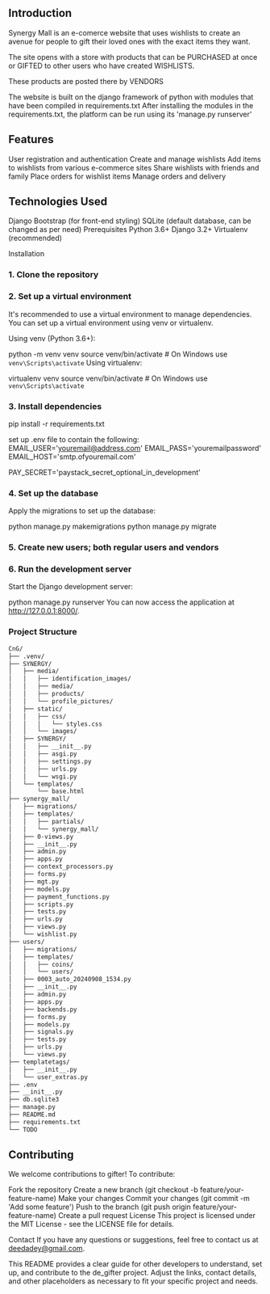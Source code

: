 ## Introduction

Synergy Mall is an e-comerce website that uses wishlists 
to create an avenue for people to gift their loved ones with the exact items they want. 


The site opens with a store with products that can be PURCHASED at once or 
GIFTED to other users who have created WISHLISTS. 


These products are posted there by VENDORS

The website is built on the django framework of python with modules that have been compiled in requirements.txt
After installing the modules in the requirements.txt, the platform can be run using its 'manage.py runserver'


## Features
User registration and authentication
Create and manage wishlists
Add items to wishlists from various e-commerce sites
Share wishlists with friends and family
Place orders for wishlist items
Manage orders and delivery

## Technologies Used
Django
Bootstrap (for front-end styling)
SQLite (default database, can be changed as per need)
Prerequisites
Python 3.6+
Django 3.2+
Virtualenv (recommended)


Installation
### 1. Clone the repository

### 2. Set up a virtual environment
It's recommended to use a virtual environment to manage dependencies. You can set up a virtual environment using venv or virtualenv.

Using venv (Python 3.6+):

python -m venv venv
source venv/bin/activate  # On Windows use `venv\Scripts\activate`
Using virtualenv:

virtualenv venv
source venv/bin/activate  # On Windows use `venv\Scripts\activate`

### 3. Install dependencies
pip install -r requirements.txt

set up .env file to contain the following:
EMAIL_USER='youremail@address.com'
EMAIL_PASS='youremailpassword'
EMAIL_HOST='smtp.ofyouremail.com'

PAY_SECRET='paystack_secret_optional_in_development'


### 4. Set up the database
Apply the migrations to set up the database:

python manage.py makemigrations
python manage.py migrate

### 5. Create new users; both regular users and vendors

### 6. Run the development server
Start the Django development server:

python manage.py runserver
You can now access the application at http://127.0.0.1:8000/.

### Project Structure
```markdown
CnG/
├── .venv/
├── SYNERGY/
│   ├── media/
│   │   ├── identification_images/
│   │   ├── media/
│   │   ├── products/
│   │   └── profile_pictures/
│   ├── static/
│   │   ├── css/
│   │   │   └── styles.css
│   │   └── images/
│   ├── SYNERGY/
│   │   ├── __init__.py
│   │   ├── asgi.py
│   │   ├── settings.py
│   │   ├── urls.py
│   │   └── wsgi.py
│   └── templates/
│       └── base.html
├── synergy_mall/
│   ├── migrations/
│   ├── templates/
│   │   ├── partials/
│   │   └── synergy_mall/
│   ├── 0-views.py
│   ├── __init__.py
│   ├── admin.py
│   ├── apps.py
│   ├── context_processors.py
│   ├── forms.py
│   ├── mgt.py
│   ├── models.py
│   ├── payment_functions.py
│   ├── scripts.py
│   ├── tests.py
│   ├── urls.py
│   ├── views.py
│   └── wishlist.py
├── users/
│   ├── migrations/
│   ├── templates/
│   │   ├── coins/
│   │   └── users/
│   ├── 0003_auto_20240908_1534.py
│   ├── __init__.py
│   ├── admin.py
│   ├── apps.py
│   ├── backends.py
│   ├── forms.py
│   ├── models.py
│   ├── signals.py
│   ├── tests.py
│   ├── urls.py
│   └── views.py
├── templatetags/
│   ├── __init__.py
│   └── user_extras.py
├── .env
├── __init__.py
├── db.sqlite3
├── manage.py
├── README.md
├── requirements.txt
└── TODO
```

## Contributing
We welcome contributions to gifter! To contribute:

Fork the repository
Create a new branch (git checkout -b feature/your-feature-name)
Make your changes
Commit your changes (git commit -m 'Add some feature')
Push to the branch (git push origin feature/your-feature-name)
Create a pull request
License
This project is licensed under the MIT License - see the LICENSE file for details.

Contact
If you have any questions or suggestions, feel free to contact us at deedadey@gmail.com.

This README provides a clear guide for other developers to understand, set up, and contribute to the de_gifter project. Adjust the links, contact details, and other placeholders as necessary to fit your specific project and needs.

